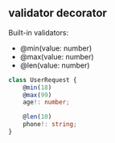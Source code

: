 ## validator decorator

Built-in validators:

- @min(value: number)
- @max(value: number)
- @len(value: number)

```typescript
class UserRequest {
    @min(18)
    @max(99)
    age!: number;

    @len(10)
    phone!: string;
}
```
